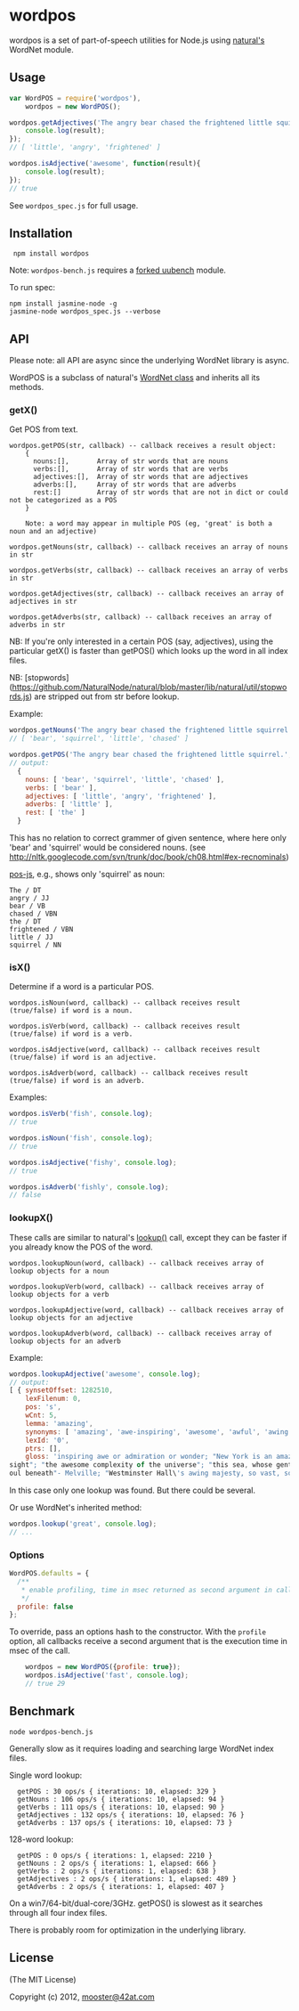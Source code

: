 wordpos
=======

wordpos is a set of part-of-speech utilities for Node.js using [natural's](http://github.com/NaturalNode/natural) WordNet module.


Usage
-------

```js
var WordPOS = require('wordpos'),
    wordpos = new WordPOS();

wordpos.getAdjectives('The angry bear chased the frightened little squirrel.', function(result){
    console.log(result);
});
// [ 'little', 'angry', 'frightened' ]

wordpos.isAdjective('awesome', function(result){
    console.log(result);
});
// true
```

See `wordpos_spec.js` for full usage.

Installation
------------

     npm install wordpos

Note: `wordpos-bench.js` requires a [forked uubench](https://github.com/moos/uubench) module.

To run spec:

    npm install jasmine-node -g
    jasmine-node wordpos_spec.js --verbose


API
-------

Please note: all API are async since the underlying WordNet library is async.

WordPOS is a subclass of natural's [WordNet class](https://github.com/NaturalNode/natural#wordnet) and inherits all its methods.


### getX()

Get POS from text.

```
wordpos.getPOS(str, callback) -- callback receives a result object:
    {
      nouns:[],       Array of str words that are nouns
      verbs:[],       Array of str words that are verbs
      adjectives:[],  Array of str words that are adjectives
      adverbs:[],     Array of str words that are adverbs
      rest:[]         Array of str words that are not in dict or could not be categorized as a POS
    }

    Note: a word may appear in multiple POS (eg, 'great' is both a noun and an adjective)

wordpos.getNouns(str, callback) -- callback receives an array of nouns in str

wordpos.getVerbs(str, callback) -- callback receives an array of verbs in str

wordpos.getAdjectives(str, callback) -- callback receives an array of adjectives in str

wordpos.getAdverbs(str, callback) -- callback receives an array of adverbs in str
```

NB: If you're only interested in a certain POS (say, adjectives), using the particular getX() is faster
than getPOS() which looks up the word in all index files.

NB: [stopwords] (https://github.com/NaturalNode/natural/blob/master/lib/natural/util/stopwords.js)
are stripped out from str before lookup.

Example:

```js
wordpos.getNouns('The angry bear chased the frightened little squirrel.', console.log)
// [ 'bear', 'squirrel', 'little', 'chased' ]

wordpos.getPOS('The angry bear chased the frightened little squirrel.', console.log)
// output:
  {
    nouns: [ 'bear', 'squirrel', 'little', 'chased' ],
    verbs: [ 'bear' ],
    adjectives: [ 'little', 'angry', 'frightened' ],
    adverbs: [ 'little' ],
    rest: [ 'the' ]
  }

```
This has no relation to correct grammer of given sentence, where here only 'bear' and 'squirrel'
would be considered nouns.  (see http://nltk.googlecode.com/svn/trunk/doc/book/ch08.html#ex-recnominals)

[pos-js](https://github.com/fortnightlabs/pos-js), e.g., shows only 'squirrel' as noun:

    The / DT
    angry / JJ
    bear / VB
    chased / VBN
    the / DT
    frightened / VBN
    little / JJ
    squirrel / NN


### isX()

Determine if a word is a particular POS.

```
wordpos.isNoun(word, callback) -- callback receives result (true/false) if word is a noun.

wordpos.isVerb(word, callback) -- callback receives result (true/false) if word is a verb.

wordpos.isAdjective(word, callback) -- callback receives result (true/false) if word is an adjective.

wordpos.isAdverb(word, callback) -- callback receives result (true/false) if word is an adverb.
```

Examples:

```js
wordpos.isVerb('fish', console.log);
// true

wordpos.isNoun('fish', console.log);
// true

wordpos.isAdjective('fishy', console.log);
// true

wordpos.isAdverb('fishly', console.log);
// false
```

### lookupX()

These calls are similar to natural's [lookup()](https://github.com/NaturalNode/natural#wordnet) call, except they can be faster if you
already know the POS of the word.

```
wordpos.lookupNoun(word, callback) -- callback receives array of lookup objects for a noun

wordpos.lookupVerb(word, callback) -- callback receives array of lookup objects for a verb

wordpos.lookupAdjective(word, callback) -- callback receives array of lookup objects for an adjective

wordpos.lookupAdverb(word, callback) -- callback receives array of lookup objects for an adverb
```

Example:

```js
wordpos.lookupAdjective('awesome', console.log);
// output:
[ { synsetOffset: 1282510,
    lexFilenum: 0,
    pos: 's',
    wCnt: 5,
    lemma: 'amazing',
    synonyms: [ 'amazing', 'awe-inspiring', 'awesome', 'awful', 'awing' ],
    lexId: '0',
    ptrs: [],
    gloss: 'inspiring awe or admiration or wonder; "New York is an amazing city"; "the Grand Canyon is an awe-inspiring
sight"; "the awesome complexity of the universe"; "this sea, whose gently awful stirrings seem to speak of some hidden s
oul beneath"- Melville; "Westminster Hall\'s awing majesty, so vast, so high, so silent"  ' } ]
```
In this case only one lookup was found.  But there could be several.


Or use WordNet's inherited method:

```js
wordpos.lookup('great', console.log);
// ...
```
### Options

```js
WordPOS.defaults = {
  /**
   * enable profiling, time in msec returned as second argument in callback
   */
  profile: false
};
```
To override, pass an options hash to the constructor. With the `profile` option, all callbacks receive a second argument that is the execution time in msec of the call.

```js
    wordpos = new WordPOS({profile: true});
    wordpos.isAdjective('fast', console.log);
    // true 29
```


Benchmark
----------

    node wordpos-bench.js

Generally slow as it requires loading and searching large WordNet index files.

Single word lookup:
```
  getPOS : 30 ops/s { iterations: 10, elapsed: 329 }
  getNouns : 106 ops/s { iterations: 10, elapsed: 94 }
  getVerbs : 111 ops/s { iterations: 10, elapsed: 90 }
  getAdjectives : 132 ops/s { iterations: 10, elapsed: 76 }
  getAdverbs : 137 ops/s { iterations: 10, elapsed: 73 }
```

128-word lookup:
```
  getPOS : 0 ops/s { iterations: 1, elapsed: 2210 }
  getNouns : 2 ops/s { iterations: 1, elapsed: 666 }
  getVerbs : 2 ops/s { iterations: 1, elapsed: 638 }
  getAdjectives : 2 ops/s { iterations: 1, elapsed: 489 }
  getAdverbs : 2 ops/s { iterations: 1, elapsed: 407 }
```

On a win7/64-bit/dual-core/3GHz.  getPOS() is slowest as it searches through all four index files.

There is probably room for optimization in the underlying library.

License
-------

(The MIT License)

Copyright (c) 2012, mooster@42at.com
